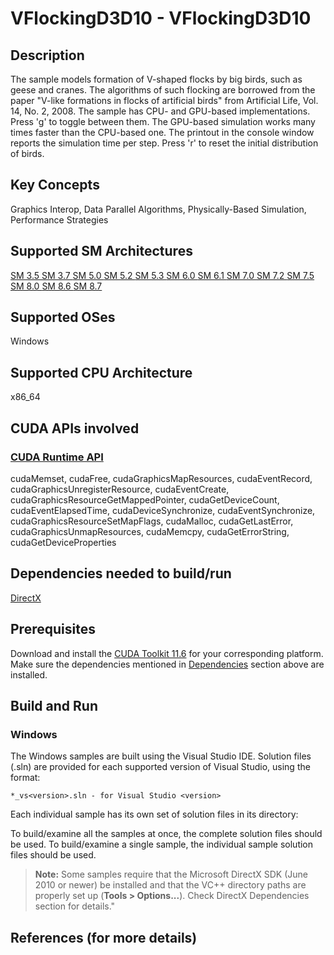 # VFlockingD3D10 - VFlockingD3D10

## Description

The sample models formation of V-shaped flocks by big birds, such as geese and cranes. The algorithms of such flocking are borrowed from the paper "V-like formations in flocks of artificial birds" from Artificial Life, Vol. 14, No. 2, 2008. The sample has CPU- and GPU-based implementations. Press 'g' to toggle between them. The GPU-based simulation works many times faster than the CPU-based one. The printout in the console window reports the simulation time per step. Press 'r' to reset the initial distribution of birds.

## Key Concepts

Graphics Interop, Data Parallel Algorithms, Physically-Based Simulation, Performance Strategies

## Supported SM Architectures

[SM 3.5 ](https://developer.nvidia.com/cuda-gpus)  [SM 3.7 ](https://developer.nvidia.com/cuda-gpus)  [SM 5.0 ](https://developer.nvidia.com/cuda-gpus)  [SM 5.2 ](https://developer.nvidia.com/cuda-gpus)  [SM 5.3 ](https://developer.nvidia.com/cuda-gpus)  [SM 6.0 ](https://developer.nvidia.com/cuda-gpus)  [SM 6.1 ](https://developer.nvidia.com/cuda-gpus)  [SM 7.0 ](https://developer.nvidia.com/cuda-gpus)  [SM 7.2 ](https://developer.nvidia.com/cuda-gpus)  [SM 7.5 ](https://developer.nvidia.com/cuda-gpus)  [SM 8.0 ](https://developer.nvidia.com/cuda-gpus)  [SM 8.6 ](https://developer.nvidia.com/cuda-gpus)  [SM 8.7 ](https://developer.nvidia.com/cuda-gpus)

## Supported OSes

Windows

## Supported CPU Architecture

x86_64

## CUDA APIs involved

### [CUDA Runtime API](http://docs.nvidia.com/cuda/cuda-runtime-api/index.html)
cudaMemset, cudaFree, cudaGraphicsMapResources, cudaEventRecord, cudaGraphicsUnregisterResource, cudaEventCreate, cudaGraphicsResourceGetMappedPointer, cudaGetDeviceCount, cudaEventElapsedTime, cudaDeviceSynchronize, cudaEventSynchronize, cudaGraphicsResourceSetMapFlags, cudaMalloc, cudaGetLastError, cudaGraphicsUnmapResources, cudaMemcpy, cudaGetErrorString, cudaGetDeviceProperties

## Dependencies needed to build/run
[DirectX](../../README.md#directx)

## Prerequisites

Download and install the [CUDA Toolkit 11.6](https://developer.nvidia.com/cuda-downloads) for your corresponding platform.
Make sure the dependencies mentioned in [Dependencies]() section above are installed.

## Build and Run

### Windows
The Windows samples are built using the Visual Studio IDE. Solution files (.sln) are provided for each supported version of Visual Studio, using the format:
```
*_vs<version>.sln - for Visual Studio <version>
```
Each individual sample has its own set of solution files in its directory:

To build/examine all the samples at once, the complete solution files should be used. To build/examine a single sample, the individual sample solution files should be used.
> **Note:** Some samples require that the Microsoft DirectX SDK (June 2010 or newer) be installed and that the VC++ directory paths are properly set up (**Tools > Options...**). Check DirectX Dependencies section for details."

## References (for more details)


